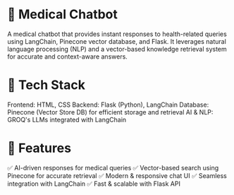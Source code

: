 
# 🏥 Medical Chatbot
A medical chatbot that provides instant responses to health-related queries using LangChain, Pinecone vector database, and Flask. It leverages natural language processing (NLP) and a vector-based knowledge retrieval system for accurate and context-aware answers.

# 🚀 Tech Stack
Frontend: HTML, CSS
Backend: Flask (Python), LangChain
Database: Pinecone (Vector Store DB) for efficient storage and retrieval
AI & NLP: GROQ's LLMs integrated with LangChain

# 📂 Features
✅ AI-driven responses for medical queries
✅ Vector-based search using Pinecone for accurate retrieval
✅ Modern & responsive chat UI
✅ Seamless integration with LangChain
✅ Fast & scalable with Flask API


